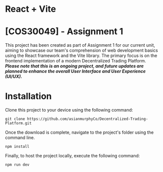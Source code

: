 # React + Vite
# [COS30049] - Assignment 1
This project has been created as part of Assignment 1 for our current unit, aiming to showcase our team's comprehension of web development basics using the React framework and the Vite library. The primary focus is on the frontend implementation of a modern Decentralized Trading Platform.
***Please note that this is an ongoing project, and future updates are planned to enhance the overall User Interface and User Experience (UI/UX).***
# Installation
Clone this project to your device using the following command:
```
git clone https://github.com/asianmurphyCo/Decentralized-Trading-Platform.git
```
Once the download is complete, navigate to the project's folder using the command line.  
```
npm install
```
Finally, to host the project locally, execute the following command:  
```
npm run dev
```
